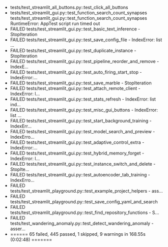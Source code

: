 - tests/test_streamlit_all_buttons.py::test_click_all_buttons
- tests/test_streamlit_gui.py::test_function_search_count_synapses
tests/test_streamlit_gui.py::test_function_search_count_synapses RuntimeError: AppTest script run timed out
- FAILED tests/test_streamlit_gui.py::test_basic_text_inference - StopIteration
- FAILED tests/test_streamlit_gui.py::test_save_config_file - IndexError: list ...
- FAILED tests/test_streamlit_gui.py::test_duplicate_instance - StopIteration
- FAILED tests/test_streamlit_gui.py::test_pipeline_reorder_and_remove - IndexE...
- FAILED tests/test_streamlit_gui.py::test_auto_firing_start_stop - IndexError:...
- FAILED tests/test_streamlit_gui.py::test_save_marble - StopIteration
- FAILED tests/test_streamlit_gui.py::test_attach_remote_client - IndexError: l...
- FAILED tests/test_streamlit_gui.py::test_stats_refresh - IndexError: list ind...
- FAILED tests/test_streamlit_gui.py::test_misc_gui_buttons - IndexError: list ...
- FAILED tests/test_streamlit_gui.py::test_start_background_training - IndexErr...
- FAILED tests/test_streamlit_gui.py::test_model_search_and_preview - IndexErro...
- FAILED tests/test_streamlit_gui.py::test_adaptive_control_extra - IndexError:...
- FAILED tests/test_streamlit_gui.py::test_hybrid_memory_forget - IndexError: l...
- FAILED tests/test_streamlit_gui.py::test_instance_switch_and_delete - StopIte...
- FAILED tests/test_streamlit_gui.py::test_autoencoder_tab_training - IndexErro...
- FAILED tests/test_streamlit_playground.py::test_example_project_helpers - ass...
- FAILED tests/test_streamlit_playground.py::test_save_config_yaml_and_search
- FAILED tests/test_streamlit_playground.py::test_find_repository_functions - S...
- FAILED tests/test_wandering_anomaly.py::test_detect_wandering_anomaly - asser...
- ====== 65 failed, 445 passed, 1 skipped, 9 warnings in 168.55s (0:02:48) =======

